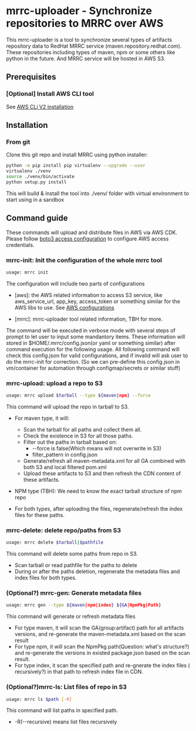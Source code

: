# mrrc-uploader - Synchronize repositories to MRRC over AWS

This mrrc-uploader is a tool to synchronize several types of artifacts
repository data to RedHat MRRC service (maven.repository.redhat.com). These
repositories including types of maven, npm or some others like python in the
future. And MRRC service will be hosted in AWS S3.

## Prerequisites

### [Optional] Install AWS CLI tool

See [AWS CLi V2 installation](https://docs.aws.amazon.com/cli/latest/userguide/install-cliv2-linux.html#cliv2-linux-install)

## Installation

### From git

Clone this git repo and install MRRC using python installer:

```bash
python -m pip install pip virtualenv --upgrade --user
virtualenv ./venv
source ./venv/bin/activate
python setup.py install
```

This will build & install the tool into ./venv/ folder with virtual environment
to start using in a sandbox

## Command guide

These commands will upload and distribute files in AWS via AWS CDK. Please
follow [boto3 access configuration](https://boto3.amazonaws.com/v1/documentation/api/latest/guide/configuration.html)
to configure AWS access credentials.

### mrrc-init: Init the configuration of the whole mrrc tool

```bash
usage: mrrc init
```

The configuration will include two parts of configurations

* [aws]: the AWS related information to access S3 service, like aws_service_url,
  app_key, access_token or something similar for the AWS libs to use.
  See [AWS configurations](https://boto3.amazonaws.com/v1/documentation/api/latest/guide/configuration.html)

* [mrrc]: mrrc-uploader tool related information, TBH for more.

The command will be executed in verbose mode with several steps of prompt to let
user to input some mandantory items. These information will stored in
$HOME/.mrrc/config.json(or yaml or something similar) after command execution
for the following usage. All following command will check this config.json for
valid configurations, and if invalid will ask user to do the mrrc-init for
correction.
(So we can pre-define this config.json in vm/container for automation through
configmap/secrets or similar stuff)

### mrrc-upload: upload a repo to S3

```bash
usage: mrrc upload $tarball --type ${maven|npm} --force
```

This command will upload the repo in tarball to S3.

* For maven type, it will:
  * Scan the tarball for all paths and collect them all.
  * Check the existence in S3 for all those paths.
  * Filter out the paths in tarball based on:
    * --force is false(Which means will not overwrite in S3)
    * filter_pattern in config.json
  * Generate/refresh all maven-metadata.xml for all GA combined with both S3 and
    local filtered pom.xml
  * Upload these artifacts to S3 and then refresh the CDN content of these
    artifacts.

* NPM type (TBH): We need to know the exact tarball structure of npm repo

* For both types, after uploading the files, regenerate/refresh the index files
  for these paths.

### mrrc-delete: delete repo/paths from S3

```bash
usage: mrrc delete $tarball|$pathfile
```

This command will delete some paths from repo in S3.

* Scan tarball or read pathfile for the paths to delete
* During or after the paths deletion, regenerate the metadata files and index
  files for both types.

### (Optional?) mrrc-gen: Generate metadata files

```bash
usage: mrrc gen --type ${maven|npm|index} ${GA|NpmPkg|Path}
```

This command will generate or refresh metadata files

* For type maven, it will scan the GA(group:artifact) path for all artifacts
  versions, and re-generate the maven-metadata.xml based on the scan result
* For type npm, it will scan the NpmPkg path(Question: what's structure?) and
  re-generate the versions in existed package.json based on the scan result.
* For type index, it scan the specified path and re-gnerate the index files (
  recursively?) in that path to refresh index file in CDN.

### (Optional?)mrrc-ls: List files of repo in S3

```bash
usage: mrrc ls $path [-R]
```

This command will list paths in specified path.

* -R(--recursive) means list files recursively
